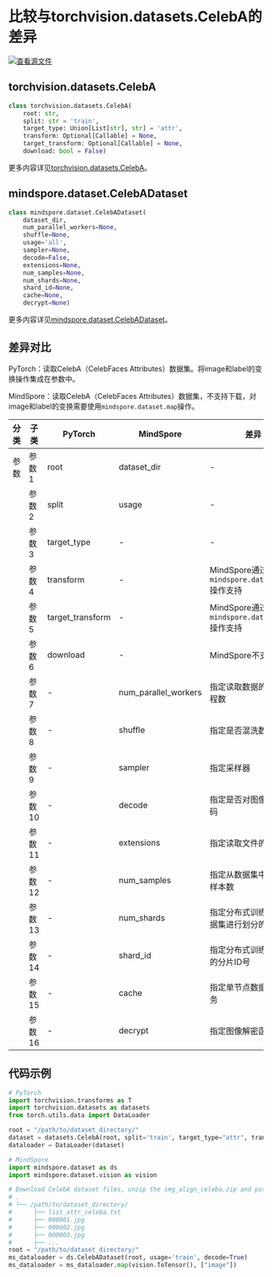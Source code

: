 # 比较与torchvision.datasets.CelebA的差异

[![查看源文件](https://mindspore-website.obs.cn-north-4.myhuaweicloud.com/website-images/r2.6.0/resource/_static/logo_source.svg)](https://gitee.com/mindspore/docs/blob/r2.6.0/docs/mindspore/source_zh_cn/note/api_mapping/pytorch_diff/CelebA.md)

## torchvision.datasets.CelebA

```python
class torchvision.datasets.CelebA(
    root: str,
    split: str = 'train',
    target_type: Union[List[str], str] = 'attr',
    transform: Optional[Callable] = None,
    target_transform: Optional[Callable] = None,
    download: bool = False)
```

更多内容详见[torchvision.datasets.CelebA](https://pytorch.org/vision/0.9/datasets.html#torchvision.datasets.CelebA)。

## mindspore.dataset.CelebADataset

```python
class mindspore.dataset.CelebADataset(
    dataset_dir,
    num_parallel_workers=None,
    shuffle=None,
    usage='all',
    sampler=None,
    decode=False,
    extensions=None,
    num_samples=None,
    num_shards=None,
    shard_id=None,
    cache=None,
    decrypt=None)
```

更多内容详见[mindspore.dataset.CelebADataset](https://mindspore.cn/docs/zh-CN/r2.6.0/api_python/dataset/mindspore.dataset.CelebADataset.html#mindspore.dataset.CelebADataset)。

## 差异对比

PyTorch：读取CelebA（CelebFaces Attributes）数据集。将image和label的变换操作集成在参数中。

MindSpore：读取CelebA（CelebFaces Attributes）数据集，不支持下载，对image和label的变换需要使用`mindspore.dataset.map`操作。

| 分类 | 子类 |PyTorch | MindSpore | 差异 |
| --- | ---   | ---   | ---        |---  |
|参数 | 参数1 | root    | dataset_dir    | - |
|     | 参数2 | split      | usage    |- |
|     | 参数3 | target_type      | -    | - |
|     | 参数4 | transform    | -   | MindSpore通过 `mindspore.dataset.map` 操作支持 |
|     | 参数5 | target_transform    | -   | MindSpore通过 `mindspore.dataset.map` 操作支持 |
|     | 参数6 | download    | -   | MindSpore不支持 |
|     | 参数7 | -    | num_parallel_workers | 指定读取数据的工作线程数 |
|     | 参数8 | -    | shuffle  | 指定是否混洗数据集 |
|     | 参数9 | -    | sampler  | 指定采样器 |
|     | 参数10 | -    | decode | 指定是否对图像进行解码 |
|     | 参数11 | -    | extensions | 指定读取文件的扩展名 |
|     | 参数12 | -    | num_samples | 指定从数据集中读取的样本数 |
|     | 参数13 | -    | num_shards | 指定分布式训练时将数据集进行划分的分片数 |
|     | 参数14 | -    | shard_id | 指定分布式训练时使用的分片ID号 |
|     | 参数15 | -    | cache | 指定单节点数据缓存服务 |
|     | 参数16 | -    | decrypt | 指定图像解密函数 |

## 代码示例

```python
# PyTorch
import torchvision.transforms as T
import torchvision.datasets as datasets
from torch.utils.data import DataLoader

root = "/path/to/dataset_directory/"
dataset = datasets.CelebA(root, split='train', target_type="attr", transform=T.ToTensor(), download=True)
dataloader = DataLoader(dataset)

# MindSpore
import mindspore.dataset as ds
import mindspore.dataset.vision as vision

# Download CelebA dataset files, unzip the img_align_celeba.zip and put list_attr_celeba.txt together like
# .
# └── /path/to/dataset_directory/
#      ├── list_attr_celeba.txt
#      ├── 000001.jpg
#      ├── 000002.jpg
#      ├── 000003.jpg
#      ├── ...
root = "/path/to/dataset_directory/"
ms_dataloader = ds.CelebADataset(root, usage='train', decode=True)
ms_dataloader = ms_dataloader.map(vision.ToTensor(), ["image"])
```
